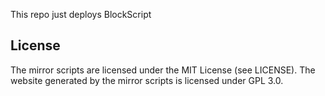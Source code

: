 This repo just deploys BlockScript

## License

The mirror scripts are licensed under the MIT License (see LICENSE). The website generated by the mirror scripts is licensed under GPL 3.0.

